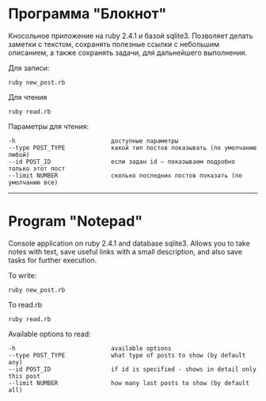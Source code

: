# Программа "Блокнот"

Кносольное приложение на ruby 2.4.1 и базой sqlite3. Позволяет делать заметки с текстом, сохранять полезные ссылки с небольшим описанием, а также сохранять задачи, для дальнейшего выполнения.

Для записи:

    ruby new_post.rb
    
Для чтения

    ruby read.rb
    
Параметры для чтения:

    -h                           доступные параметры
    --type POST_TYPE             какой тип постов показывать (по умолчанию любой)
    --id POST_ID                 если задан id — показываем подробно  только этот пост
    --limit NUMBER               сколько последних постов показать (по умолчанию все)

   
- - - - - - - -

# Program "Notepad"

Console application on ruby 2.4.1 and database sqlite3. Allows you to take notes with text, save useful links with a small description, and also save tasks for further execution.

To write:
    
    ruby new_post.rb
    
To read.rb

    ruby read.rb
    
Available options to read:

    -h                           available options
    --type POST_TYPE             what type of posts to show (by default any)
    --id POST_ID                 if id is specified - shows in detail only this post
    --limit NUMBER               how many last posts to show (by default all)
   
    


